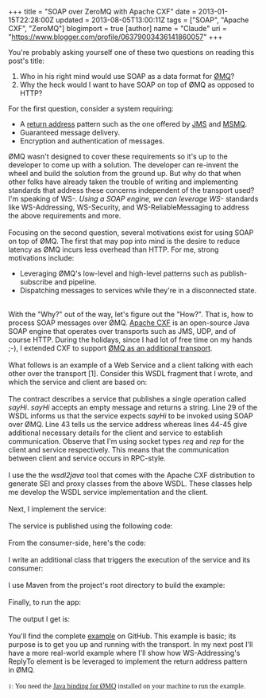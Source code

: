 +++
title = "SOAP over ZeroMQ with Apache CXF"
date = 2013-01-15T22:28:00Z
updated = 2013-08-05T13:00:11Z
tags = ["SOAP", "Apache CXF", "ZeroMQ"]
blogimport = true 
[author]
	name = "Claude"
	uri = "https://www.blogger.com/profile/06379003436141860057"
+++

You're probably asking yourself&nbsp;one of these two questions on reading this post's title:<br /><div><ol><li>Who in his right mind would use SOAP as a data format for <a href="http://www.zeromq.org/" target="_blank">ØMQ</a>?</li><li>Why the heck would I want to have SOAP on top of ØMQ as opposed to HTTP?</li></ol><div>For the first question, consider a system requiring:<br /><ul><li>A <a href="http://www.eaipatterns.com/ReturnAddress.html" target="_blank">return address</a> pattern such as the one offered by <a href="http://en.wikipedia.org/wiki/Java_Message_Service" target="_blank">JMS</a>&nbsp;and <a href="http://en.wikipedia.org/wiki/Microsoft_Message_Queuing" target="_blank">MSMQ</a>.</li><li>Guaranteed message delivery.&nbsp;</li><li>Encryption and authentication of messages.</li></ul></div><div>ØMQ wasn't designed to cover these requirements so it's up to the developer to come up with a solution.&nbsp;The developer can re-invent the wheel and build the solution from the ground up. But why do that when other folks have already taken the trouble of writing and implementing standards that address these concerns independent of the transport used? I'm speaking of WS-*.&nbsp;Using a SOAP engine, we can leverage WS-* standards like WS-Addressing, WS-Security, and WS-ReliableMessaging to address the above requirements and more.&nbsp;</div><div><br /></div><div><div>Focusing on the second question, several motivations exist for using SOAP on top of ØMQ.&nbsp;The first that may pop into mind is the desire to reduce latency as&nbsp;ØMQ&nbsp;incurs less overhead than HTTP.&nbsp;For me, strong motivations include:</div><div><ul><li>Leveraging ØMQ's low-level and high-level patterns such as publish-subscribe and pipeline.&nbsp;</li><li>Dispatching messages to services while they're in a disconnected state.</li></ul></div></div><div><br />With the "Why?" out of the way, let's figure out the "How?". That is, how to process SOAP messages over ØMQ. <a href="http://cxf.apache.org/" target="_blank">Apache CXF</a> is an open-source Java SOAP engine that operates over transports such as JMS, UDP, and of course HTTP. During the holidays, since I had lot of free time on my hands ;-), I extended CXF to support <a href="https://github.com/claudemamo/cxf-rt-transports-zeromq" target="_blank">ØMQ as an additional transport</a>.&nbsp;</div><div><br />What follows is an example of a Web Service and a client talking with each other over the transport [1]. Consider this WSDL fragment that I wrote, and which the service and client are based on:</div><div><br /></div><div><script src="https://gist.github.com/claudemamo/4540611.js?file=hello_world.wsdl"></script></div><div>The contract describes a service that publishes a single operation called <i>sayHi</i>. <i>sayHi</i> accepts an empty message and returns a string.&nbsp;Line 29 of the WSDL informs us that the service expects <i>sayHi</i> to be invoked using SOAP over ØMQ. Line 43 tells us the service address whereas lines 44-45 give additional&nbsp;necessary&nbsp;details for the client and service to establish communication. Observe that I'm using socket types <i>req</i>&nbsp;and <i>rep</i> for the client and service respectively. This means that the communication between client and service occurs in RPC-style.</div><div><br />I use the&nbsp;the&nbsp;<i>wsdl2java</i>&nbsp;tool that comes with the Apache CXF distribution to generate SEI and proxy classes from the above WSDL. These classes help me develop the WSDL service implementation and the client.<br /><br /><script src="https://gist.github.com/claudemamo/4540611.js?file=generate.sh"></script></div>Next, I implement the service:<br /><br /><script src="https://gist.github.com/claudemamo/4540611.js?file=GreeterImpl.java"></script>The service is published using the following code:<br /><br /><script src="https://gist.github.com/claudemamo/4540611.js?file=Server.java"></script>From the consumer-side, here's the code:<br /><br /><script src="https://gist.github.com/claudemamo/4540611.js?file=Client.java"></script>I write an additional class that triggers the execution of the service and its consumer:</div><div><br /></div><div><script src="https://gist.github.com/claudemamo/4540611.js?file=Main.java"></script></div><div>I use Maven from the project's root directory to build the example:<br /><br /><script src="https://gist.github.com/claudemamo/4540611.js?file=build.sh"></script>Finally, to run the app:<br /><br /><script src="https://gist.github.com/claudemamo/4540611.js?file=run.sh"></script>The output I get is:<br /><br /><script src="https://gist.github.com/claudemamo/4540611.js?file=gistfile1.txt"></script>You'll find the complete <a href="https://github.com/claudemamo/zmq-soap" target="_blank">example</a> on GitHub.&nbsp;This example is basic; its purpose is to get you up and running with the transport. In my next post I'll have a more real-world example where I'll show how WS-Addressing's ReplyTo element is be leveraged to implement the return address pattern in&nbsp;ØMQ.<br /><br /><div style="text-align: justify;"><span style="font-family: Times, Times New Roman, serif; font-size: small;"><span class="num">1:&nbsp;</span></span><span style="font-family: Times, Times New Roman, serif;">You need the <a href="https://github.com/zeromq/jzmq/archive/2.1.0.tar.gz" target="_blank">Java binding for ØMQ</a>&nbsp;installed on your machine to run the example.</span></div></div>
